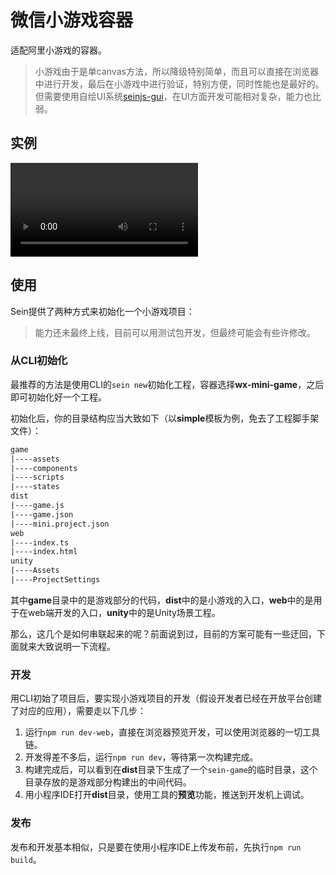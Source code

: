 # 微信小游戏容器

适配阿里小游戏的容器。

>小游戏由于是单canvas方法，所以降级特别简单，而且可以直接在浏览器中进行开发，最后在小游戏中进行验证，特别方便，同时性能也是最好的。但需要使用自绘UI系统[seinjs-gui](http://seinjs.com/cn/extension/common-extensions/gui)，在UI方面开发可能相对复杂，能力也比弱。

## 实例

<video style="max-width: 1000px" src="https://gw.alipayobjects.com/mdn/rms_eb930c/afts/file/A*EuXOTLX99JAAAAAAAAAAAABkARQnAQ" controls></video>

## 使用

Sein提供了两种方式来初始化一个小游戏项目：

>能力还未最终上线，目前可以用测试包开发，但最终可能会有些许修改。

### 从CLI初始化

最推荐的方法是使用CLI的`sein new`初始化工程，容器选择**wx-mini-game**，之后即可初始化好一个工程。

初始化后，你的目录结构应当大致如下（以**simple**模板为例，免去了工程脚手架文件）：

```txt
game
|----assets
|----components
|----scripts
|----states
dist
|----game.js
|----game.json
|----mini.project.json
web
|----index.ts
|----index.html
unity
|----Assets
|----ProjectSettings
```

其中**game**目录中的是游戏部分的代码，**dist**中的是小游戏的入口，**web**中的是用于在web端开发的入口，**unity**中的是Unity场景工程。

那么，这几个是如何串联起来的呢？前面说到过，目前的方案可能有一些迂回，下面就来大致说明一下流程。

### 开发

用CLI初始了项目后，要实现小游戏项目的开发（假设开发者已经在开放平台创建了对应的应用），需要走以下几步：

1. 运行`npm run dev-web`，直接在浏览器预览开发，可以使用浏览器的一切工具链。
2. 开发得差不多后，运行`npm run dev`，等待第一次构建完成。
3. 构建完成后，可以看到在**dist**目录下生成了一个`sein-game`的临时目录，这个目录存放的是游戏部分构建出的中间代码。
4. 用小程序IDE打开**dist**目录，使用工具的**预览**功能，推送到开发机上调试。

### 发布

发布和开发基本相似，只是要在使用小程序IDE上传发布前，先执行`npm run build`。
